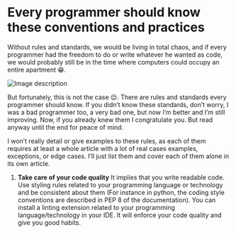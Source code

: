# Every programmer should know these conventions and practices

Without rules and standards, we would be living in total chaos, and if every programmer had the freedom to do or write whatever he wanted as code, we would probably still be in the time where computers could occupy an entire apartment 😁.


![Image description](https://img.freepik.com/free-photo/sofware-developer-thinking-while-touching-beard-while-typing-laptop-sitting-desk-with-multiple-screens-parsing-code-focused-database-admin-working-with-team-coding-background_482257-33556.jpg)

But fortunately, this is not the case 😌. There are rules and standards every programmer should know. If you didn’t know these standards, don’t worry, I was a bad programmer too, a very bad one, but now I’m better and I’m still improving. Now, if you already knew them I congratulate you. But read anyway until the end for peace of mind.

I won’t really detail or give examples to these rules, as each of them requires at least a whole article with a lot of real cases examples, exceptions, or edge cases. I’ll just list them and cover each of them alone in its own article.


1. **Take care of your code quality**
It implies that you write readable code. Use styling rules related to your programming language or technology and be consistent about them (For instance in python, the coding style conventions are described in PEP 8 of the documentation). You can install a linting extension related to your programming language/technology in your IDE. It will enforce your code quality and give you good habits.